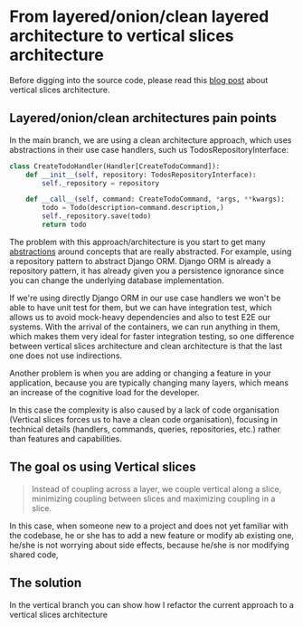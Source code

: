 # From layered/onion/clean layered architecture to vertical slices architecture

Before digging into the source code, please read this [blog post](https://jimmybogard.com/vertical-slice-architecture/) about vertical slices architecture.

## Layered/onion/clean architectures pain points

In the main branch, we are using a clean architecture approach, which uses abstractions in their use case handlers, such us TodosRepositoryInterface:

```python
class CreateTodoHandler(Handler[CreateTodoCommand]):
    def __init__(self, repository: TodosRepositoryInterface):
        self._repository = repository

    def __call__(self, command: CreateTodoCommand, *args, **kwargs):
        todo = Todo(description=command.description,)
        self._repository.save(todo)
        return todo
```

The problem with this approach/architecture is you start to get many [abstractions](https://www.joelonsoftware.com/2002/11/11/the-law-of-leaky-abstractions/) around concepts that are really abstracted. For example, using a repository pattern to abstract Django ORM. Django ORM is already a repository pattern, it has already given you a persistence ignorance since you can change the underlying database implementation.

If we're using directly Django ORM in our use case handlers we won't be able to have unit test for them, but we can have integration test, which allows us to avoid mock-heavy dependencies and also to test E2E our systems. With the arrival of the containers, we can run anything in them, which makes them very ideal for faster integration testing, so one difference between vertical slices architecture and clean architecture is that the last one does not use indirections.

Another problem is when you are adding or changing a feature in your application, because you are typically changing many layers, which means an increase of the cognitive load for the developer.

In this case the complexity is also caused by a lack of code organisation (Vertical slices forces us to have a clean code organisation), focusing in technical details (handlers, commands, queries, repositories, etc.) rather than features and capabilities.

## The goal os using Vertical slices

> Instead of coupling across a layer, we couple vertical along a slice, minimizing coupling between slices and maximizing coupling in a slice.

In this case, when someone new to a project and does not yet familiar with the codebase, he or she has to add a new feature or modify ab existing one, he/she is not worrying about side effects, because he/she is nor modifying shared code,

## The solution

In the vertical branch you can show how I refactor the current approach to a vertical slices architecture



